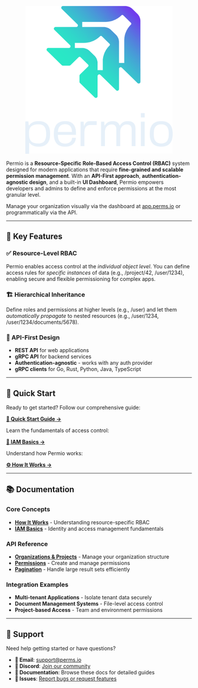 <div style="text-align: center;">
    <img src="./assets/transparentLogoSquare.png" alt="My Image" width="400" height="400">
</div>

Permio is a **Resource-Specific Role-Based Access Control (RBAC)** system designed for modern applications that require **fine-grained and scalable permission management**. With an **API-First approach**, **authentication-agnostic design**, and a built-in **UI Dashboard**, Permio empowers developers and admins to define and enforce permissions at the most granular level.

Manage your organization visually via the dashboard at [app.perms.io](https://app.perms.io) or programmatically via the API.

---

## 🔧 Key Features

### ✅ Resource-Level RBAC
Permio enables access control at the *individual object level*. You can define access rules for *specific instances* of data (e.g., /project/42, /user/1234), enabling secure and flexible permissioning for complex apps.

### 🏗️ Hierarchical Inheritance
Define roles and permissions at higher levels (e.g., /user) and let them *automatically propagate* to nested resources (e.g., /user/1234, /user/1234/documents/5678).

### 🔌 API-First Design
- **REST API** for web applications
- **gRPC API** for backend services
- **Authentication-agnostic** - works with any auth provider
- **gRPC clients** for Go, Rust, Python, Java, TypeScript

---

## 🚀 Quick Start

Ready to get started? Follow our comprehensive guide:

**[📖 Quick Start Guide →](./quickstart.md)**

Learn the fundamentals of access control:

**[🔐 IAM Basics →](./iam-basics.md)**

Understand how Permio works:

**[⚙️ How It Works →](./how-it-works.md)**

---

## 📚 Documentation

### Core Concepts
- **[How It Works](./how-it-works.md)** - Understanding resource-specific RBAC
- **[IAM Basics](./iam-basics.md)** - Identity and access management fundamentals

### API Reference
- **[Organizations & Projects](./api-reference/organizations.md)** - Manage your organization structure
- **[Permissions](./api-reference/permissions.md)** - Create and manage permissions
- **[Pagination](./api-reference/pagination.md)** - Handle large result sets efficiently

### Integration Examples
- **Multi-tenant Applications** - Isolate tenant data securely
- **Document Management Systems** - File-level access control
- **Project-based Access** - Team and environment permissions

---

## 💬 Support

Need help getting started or have questions?

- **📧 Email**: [support@perms.io](mailto:support@perms.io)
- **💬 Discord**: [Join our community](https://discord.gg/permio)
- **📖 Documentation**: Browse these docs for detailed guides
- **🐛 Issues**: [Report bugs or request features](https://github.com/permio/permio/issues)
